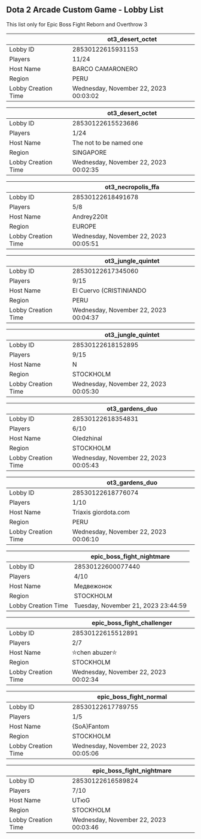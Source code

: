 ## Dota 2 Arcade Custom Game - Lobby List

This list only for Epic Boss Fight Reborn and Overthrow 3

|  | ot3_desert_octet |
| ------ | ------ |
| Lobby ID | 28530122615931153 |
| Players | 11/24 |
| Host Name | BARCO CAMARONERO |
| Region | PERU |
| Lobby Creation Time | Wednesday, November 22, 2023 00:03:02 |


|  | ot3_desert_octet |
| ------ | ------ |
| Lobby ID | 28530122615523686 |
| Players | 1/24 |
| Host Name | The not to be named one |
| Region | SINGAPORE |
| Lobby Creation Time | Wednesday, November 22, 2023 00:02:35 |


|  | ot3_necropolis_ffa |
| ------ | ------ |
| Lobby ID | 28530122618491678 |
| Players | 5/8 |
| Host Name | Andrey220it |
| Region | EUROPE |
| Lobby Creation Time | Wednesday, November 22, 2023 00:05:51 |


|  | ot3_jungle_quintet |
| ------ | ------ |
| Lobby ID | 28530122617345060 |
| Players | 9/15 |
| Host Name | El Cuervo (CRISTINIANDO |
| Region | PERU |
| Lobby Creation Time | Wednesday, November 22, 2023 00:04:37 |


|  | ot3_jungle_quintet |
| ------ | ------ |
| Lobby ID | 28530122618152895 |
| Players | 9/15 |
| Host Name | N |
| Region | STOCKHOLM |
| Lobby Creation Time | Wednesday, November 22, 2023 00:05:30 |


|  | ot3_gardens_duo |
| ------ | ------ |
| Lobby ID | 28530122618354831 |
| Players | 6/10 |
| Host Name | Oledzhinal |
| Region | STOCKHOLM |
| Lobby Creation Time | Wednesday, November 22, 2023 00:05:43 |


|  | ot3_gardens_duo |
| ------ | ------ |
| Lobby ID | 28530122618776074 |
| Players | 1/10 |
| Host Name | Triaxis giordota.com |
| Region | PERU |
| Lobby Creation Time | Wednesday, November 22, 2023 00:06:10 |


|  | epic_boss_fight_nightmare |
| ------ | ------ |
| Lobby ID | 28530122600077440 |
| Players | 4/10 |
| Host Name | Медвежонок |
| Region | STOCKHOLM |
| Lobby Creation Time | Tuesday, November 21, 2023 23:44:59 |


|  | epic_boss_fight_challenger |
| ------ | ------ |
| Lobby ID | 28530122615512891 |
| Players | 2/7 |
| Host Name | ⛥chen abuzer⛥ |
| Region | STOCKHOLM |
| Lobby Creation Time | Wednesday, November 22, 2023 00:02:34 |


|  | epic_boss_fight_normal |
| ------ | ------ |
| Lobby ID | 28530122617789755 |
| Players | 1/5 |
| Host Name | {SoA}Fantom |
| Region | STOCKHOLM |
| Lobby Creation Time | Wednesday, November 22, 2023 00:05:06 |


|  | epic_boss_fight_nightmare |
| ------ | ------ |
| Lobby ID | 28530122616589824 |
| Players | 7/10 |
| Host Name | UTюG |
| Region | STOCKHOLM |
| Lobby Creation Time | Wednesday, November 22, 2023 00:03:46 |


